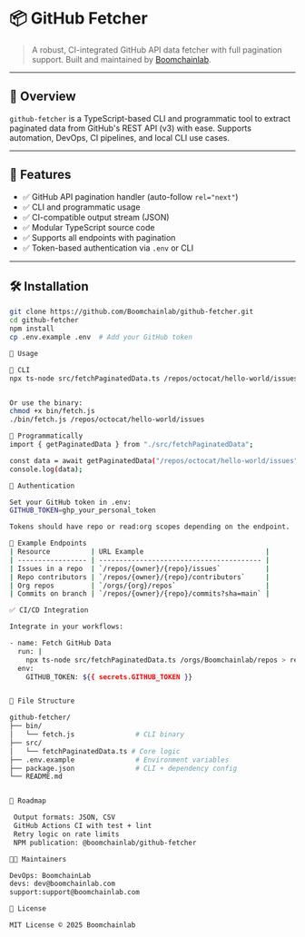 # 📦 GitHub Fetcher

> A robust, CI-integrated GitHub API data fetcher with full pagination support. Built and maintained by [Boomchainlab](https://github.com/Boomchainlab).

---

## 🚀 Overview

`github-fetcher` is a TypeScript-based CLI and programmatic tool to extract paginated data from GitHub's REST API (v3) with ease. Supports automation, DevOps, CI pipelines, and local CLI use cases.

---

## 🧪 Features

- ✅ GitHub API pagination handler (auto-follow `rel="next"`)
- ✅ CLI and programmatic usage
- ✅ CI-compatible output stream (JSON)
- ✅ Modular TypeScript source code
- ✅ Supports all endpoints with pagination
- ✅ Token-based authentication via `.env` or CLI

---

## 🛠 Installation

```bash
git clone https://github.com/Boomchainlab/github-fetcher.git
cd github-fetcher
npm install
cp .env.example .env  # Add your GitHub token

🧰 Usage

🔹 CLI
npx ts-node src/fetchPaginatedData.ts /repos/octocat/hello-world/issues


Or use the binary:
chmod +x bin/fetch.js
./bin/fetch.js /repos/octocat/hello-world/issues

🔹 Programmatically
import { getPaginatedData } from "./src/fetchPaginatedData";

const data = await getPaginatedData("/repos/octocat/hello-world/issues");
console.log(data);

🔐 Authentication

Set your GitHub token in .env:
GITHUB_TOKEN=ghp_your_personal_token

Tokens should have repo or read:org scopes depending on the endpoint.

🧩 Example Endpoints
| Resource          | URL Example                              |
| ----------------- | ---------------------------------------- |
| Issues in a repo  | `/repos/{owner}/{repo}/issues`           |
| Repo contributors | `/repos/{owner}/{repo}/contributors`     |
| Org repos         | `/orgs/{org}/repos`                      |
| Commits on branch | `/repos/{owner}/{repo}/commits?sha=main` |

✅ CI/CD Integration

Integrate in your workflows:

- name: Fetch GitHub Data
  run: |
    npx ts-node src/fetchPaginatedData.ts /orgs/Boomchainlab/repos > repos.json
  env:
    GITHUB_TOKEN: ${{ secrets.GITHUB_TOKEN }}


📁 File Structure

github-fetcher/
├── bin/
│   └── fetch.js               # CLI binary
├── src/
│   └── fetchPaginatedData.ts # Core logic
├── .env.example               # Environment variables
├── package.json               # CLI + dependency config
└── README.md


🧠 Roadmap

 Output formats: JSON, CSV
 GitHub Actions CI with test + lint
 Retry logic on rate limits
 NPM publication: @boomchainlab/github-fetcher

👨‍💻 Maintainers

DevOps: BoomchainLab
devs: dev@boomchainlab.com
support:support@boomchainlab.com

📄 License

MIT License © 2025 Boomchainlab





